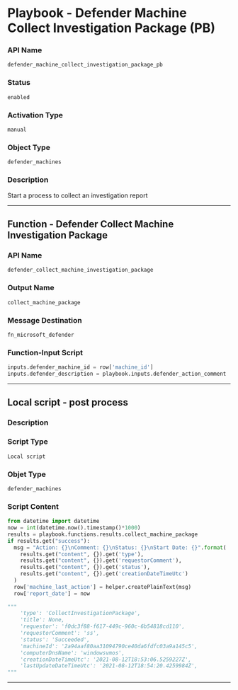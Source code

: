 <!--
    DO NOT MANUALLY EDIT THIS FILE
    THIS FILE IS AUTOMATICALLY GENERATED WITH resilient-sdk codegen
    Generated with resilient-sdk v49.0.4368
-->

# Playbook - Defender Machine Collect Investigation Package (PB)

### API Name
`defender_machine_collect_investigation_package_pb`

### Status
`enabled`

### Activation Type
`manual`

### Object Type
`defender_machines`

### Description
Start a process to collect an investigation report


---
## Function - Defender Collect Machine Investigation Package

### API Name
`defender_collect_machine_investigation_package`

### Output Name
`collect_machine_package`

### Message Destination
`fn_microsoft_defender`

### Function-Input Script
```python
inputs.defender_machine_id = row['machine_id']
inputs.defender_description = playbook.inputs.defender_action_comment
```

---

## Local script - post process

### Description


### Script Type
`Local script`

### Objet Type
`defender_machines`

### Script Content
```python
from datetime import datetime
now = int(datetime.now().timestamp()*1000)
results = playbook.functions.results.collect_machine_package
if results.get("success"):
  msg = "Action: {}\nComment: {}\nStatus: {}\nStart Date: {}".format(
    results.get("content", {}).get('type'),
    results.get("content", {}).get('requestorComment'),
    results.get("content", {}).get('status'),
    results.get("content", {}).get('creationDateTimeUtc')
  )
  row['machine_last_action'] = helper.createPlainText(msg)
  row['report_date'] = now
  
"""
    'type': 'CollectInvestigationPackage',
    'title': None,
    'requestor': 'f0dc3f88-f617-449c-960c-6b54818cd110',
    'requestorComment': 'ss',
    'status': 'Succeeded',
    'machineId': '2a94aaf80aa31094790ce40da6fdfc03a9a145c5',
    'computerDnsName': 'windowsvmos',
    'creationDateTimeUtc': '2021-08-12T18:53:06.5259227Z',
    'lastUpdateDateTimeUtc': '2021-08-12T18:54:20.4259984Z',
"""
```

---
